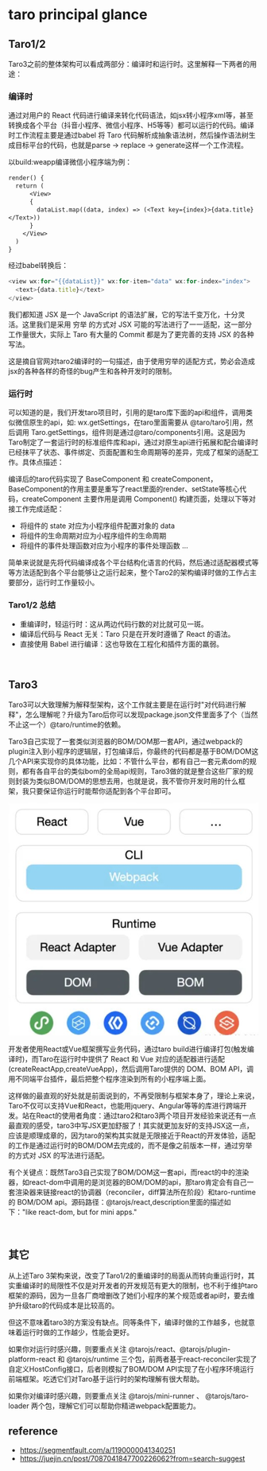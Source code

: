 # taro principal glance

## Taro1/2
Taro3之前的整体架构可以看成两部分：编译时和运行时。这里解释一下两者的用途：

### 编译时
通过对⽤户的 React 代码进⾏编译来转化代码语法，如jsx转小程序xml等，甚至转换成各个平台（抖音小程序、微信小程序、H5等等）都可以运⾏的代码。编译时工作流程主要是通过babel 将 Taro 代码解析成抽象语法树，然后操作语法树生成目标平台的代码，也就是parse -> replace -> generate这样一个工作流程。

以build:weapp编译微信小程序端为例：
```JSX
render() {
  return (
      <View>
      {
        dataList.map((data, index) => (<Text key={index}>{data.title}</Text>))
      }
    </View>
  )
}
```
经过babel转换后：
```js
<view wx:for="{{dataList}}" wx:for-item="data" wx:for-index="index">
  <text>{data.title}</text>
</view>
```
我们都知道 JSX 是一个 JavaScript 的语法扩展，它的写法千变万化，十分灵活。这里我们是采用 穷举 的方式对 JSX 可能的写法进行了一一适配，这一部分工作量很大，实际上 Taro 有大量的 Commit 都是为了更完善的支持 JSX 的各种写法。

这是摘自官网对taro2编译时的一句描述，由于使用穷举的适配方式，势必会造成jsx的各种各样的奇怪的bug产生和各种开发时的限制。

### 运行时
可以知道的是，我们开发taro项目时，引用的是taro库下面的api和组件，调用类似微信原生的api，如: wx.getSettings，在taro里面需要从 @taro/taro引用，然后调用 Taro.getSettings，组件则是通过@taro/components引用。这是因为Taro制定了一套运行时的标准组件库和api，通过对原生api进行拓展和配合编译时已经抹平了状态、事件绑定、页面配置和生命周期等的差异，完成了框架的适配工作。具体点描述：

编译后的taro代码实现了 BaseComponent 和 createComponent，BaseComponent的作用主要是重写了react里面的render、setState等核心代码，createComponent 主要作用是调用 Component() 构建页面，处理以下等对接工作完成适配：

- 将组件的 state 对应为小程序组件配置对象的 data
- 将组件的生命周期对应为小程序组件的生命周期
- 将组件的事件处理函数对应为小程序的事件处理函数
...

简单来说就是先将代码编译成各个平台结构化语言的代码，然后通过适配器模式等等方法适配到各个平台能够让之运行起来，整个Taro2的架构编译时做的工作占主要部分，运行时工作量较小。

### Taro1/2 总结
- 重编译时，轻运行时：这从两边代码行数的对比就可见一斑。
- 编译后代码与 React 无关：Taro 只是在开发时遵循了 React 的语法。
- 直接使用 Babel 进行编译：这也导致在工程化和插件方面的羸弱。

<br>

## Taro3
Taro3可以大致理解为解释型架构，这个工作就主要是在运行时"对代码进行解释"，怎么理解呢？升级为Taro后你可以发现package.json文件里面多了个（当然不止这一个）@taro/runtime的依赖。

Taro3自己实现了一套类似浏览器的BOM/DOM那一套API，通过webpack的plugin注入到小程序的逻辑层，打包编译后，你最终的代码都是基于BOM/DOM这几个API来实现你的具体功能，比如：不管什么平台，都有自己一套元素dom的规则，都有各自平台的类似bom的全局api规则，Taro3做的就是整合这些厂家的规则封装为类似BOM/DOM的思想去用，也就是说，我不管你开发时用的什么框架，我只要保证你运行时能帮你适配到各个平台即可。

<img src="./images/taro arch.png" />

开发者使用React或Vue框架撰写业务代码，通过taro build进行编译打包(触发编译时)，而Taro在运⾏时中提供了 React 和 Vue 对应的适配器进⾏适配(createReactApp,createVueApp)，然后调⽤Taro提供的 DOM、BOM API，调用不同端平台插件，最后把整个程序渲染到所有的⼩程序端上⾯。

这样做的最直观的好处就是前面说到的，不再受限制与框架本身了，理论上来说，Taro不仅可以支持Vue和React，也能用jquery、Angular等等的库进行跨端开发。站在React的使用者角度：通过taro2和taro3两个项目开发经验来说还有一点最直观的感受，taro3中写JSX更加舒服了！其实就更加友好的支持JSX这一点，应该是顺理成章的，因为taro的架构其实就是无限接近于React的开发体验，适配的工作是通过运行时的BOM/DOM去完成的，而不是像之前版本一样，通过穷举 的方式对 JSX 的写法进行适配。

有个关键点：既然Taro3自己实现了BOM/DOM这一套api，而react的中的渲染器，如react-dom中调用的是浏览器的BOM/DOM的api，那taro肯定会有自己一套渲染器来链接react的协调器（reconciler，diff算法所在阶段）和taro-runtime 的 BOM/DOM api。源码路径：@tarojs/react,description里面的描述如下："like react-dom, but for mini apps."

<br>

## 其它
从上述Taro 3架构来说，改变了Taro1/2的重编译时的局面从而转向重运行时，其实重编译时的局限性不仅是对开发者的开发规范有更大的限制，也不利于维护taro框架的源码，因为一旦各厂商增删改了她们小程序的某个规范或者api时，要去维护升级taro的代码成本是比较高的。

但这不意味着taro3的方案没有缺点。同等条件下，编译时做的工作越多，也就意味着运行时做的工作越少，性能会更好。

如果你对运行时感兴趣，则要重点关注 @tarojs/react、@tarojs/plugin-platform-react 和 @tarojs/runtime 三个包，前两者基于react-reconciler实现了自定义HostConfig接口，后者则模拟了BOM/DOM API实现了在小程序环境运行前端框架。吃透它们对Taro基于运行时的架构理解有很大帮助。

如果你对编译时感兴趣，则要重点关注 @tarojs/mini-runner 、 @tarojs/taro-loader 两个包，理解它们可以帮助你精进webpack配置能力。

## reference
- https://segmentfault.com/a/1190000041340251
- https://juejin.cn/post/7087041847700226062?from=search-suggest